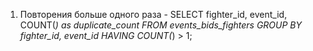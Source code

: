 1. Повторения больше одного раза - 
   SELECT fighter_id, event_id, COUNT(*) as duplicate_count FROM events_bids_fighters GROUP BY fighter_id, event_id HAVING COUNT(*) > 1;
